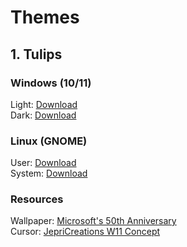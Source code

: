 # Themes
## 1. Tulips
### Windows (10/11)
Light: [Download](https://github.com/xmha97/Themes/releases/download/tulips-v1.0/TulipsLight.deskthemepack)  
Dark: [Download](https://github.com/xmha97/Themes/releases/download/tulips-v1.0/TulipsDark.deskthemepack)  
### Linux (GNOME)
User: [Download](https://github.com/xmha97/Themes/releases/download/tulips-v1.0/TulipsGU.zip)  
System: [Download](https://github.com/xmha97/Themes/releases/download/tulips-v1.0/TulipsGS.zip)  
### Resources
Wallpaper: [Microsoft's 50th Anniversary](https://microsoft.design/wallpapers)  
Cursor: [JepriCreations W11 Concept](https://www.deviantart.com/jepricreations/art/886489356)  
